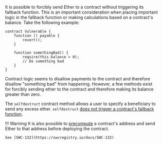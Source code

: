 
It is possible to forcibly send Ether to a contract without triggering its fallback function. This
is an important consideration when placing important logic in the fallback function or making
calculations based on a contract's balance. Take the following example:

```sol
contract Vulnerable {
    function () payable {
        revert();
    }

    function somethingBad() {
        require(this.balance > 0);
        // Do something bad
    }
}
```

Contract logic seems to disallow payments to the contract and therefore disallow "something bad"
from happening. However, a few methods exist for forcibly sending ether to the contract and
therefore making its balance greater than zero.

The `selfdestruct` contract method allows a user to specify a beneficiary to send any excess ether.
`selfdestruct`
[does not trigger a contract's fallback function](https://solidity.readthedocs.io/en/develop/security-considerations.html#sending-and-receiving-ether).

!!! Warning
    It is also possible to [precompute](https://github.com/Arachnid/uscc/tree/master/submissions-2017/ricmoo) a contract's address and send Ether to that address before deploying the contract.

    See [SWC-132](https://swcregistry.io/docs/SWC-132)
